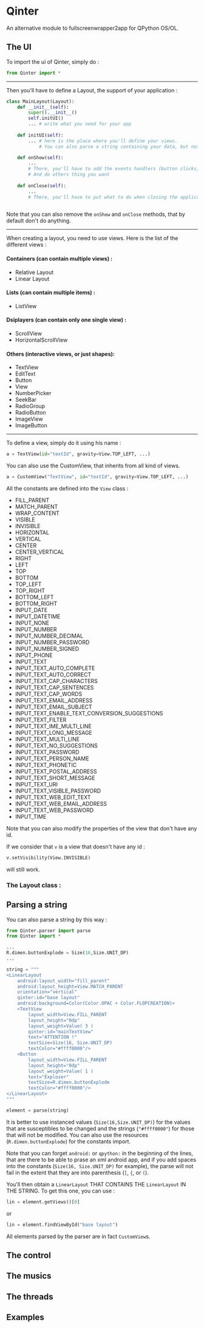 # Qinter
An alternative module to fullscreenwrapper2app for QPython OS/OL. 

## The UI

To import the ui of Qinter, simply do : 
``` python
from Qinter import *
```

---

Then you'll have to define a Layout, the support of your application : 

``` python
class MainLayout(Layout):
    def __init__(self):
        super().__init__()
        self.initUI()
        ... # write what you need for your app
    
    def initUI(self):
        ... # here is the place where you'll define your views. 
            # You can also parse a string containing your data, but note that it will generate only CustomViews (see Parsing strings section)

    def onShow(self):
        ...
        # There, you'll have to add the events handlers (button clicks, Back key, etc...) or start threads
        # And do others thing you want
    
    def onClose(self):
        ...
        # There, you'll have to put what to do when closing the application (close connections, ...)
    
```

Note that you can also remove the `onShow` and `onClose` methods, that by default don't do anything.

---
When creating a layout, you need to use views. 
Here is the list of the different views :

#### Containers (can contain multiple views) :
 - Relative Layout
 - Linear Layout

#### Lists (can contain multiple items) :
 - ListView

#### Dsiplayers (can contain only one single view) :
 - ScrollView
 - HorizontalScrollView

#### Others (interactive views, or just shapes):
 - TextView
 - EditText
 - Button
 - View
 - NumberPicker
 - SeekBar
 - RadioGroup
 - RadioButton
 - ImageView
 - ImageButton

---


To define a view, simply do it using his name : 

``` python
a = TextView(id="textId", gravity=View.TOP_LEFT, ...)
```

You can also use the CustomView, that inherits from all kind of views.

``` python
a = CustomView("TextView", id="textId", gravity=View.TOP_LEFT, ...)
```

All the constants are defined into the `View` class : 

- FILL_PARENT
- MATCH_PARENT
- WRAP_CONTENT
- VISIBLE
- INVISIBLE
- HORIZONTAL
- VERTICAL
- CENTER
- CENTER_VERTICAL
- RIGHT
- LEFT
- TOP
- BOTTOM
- TOP_LEFT
- TOP_RIGHT
- BOTTOM_LEFT
- BOTTOM_RIGHT
- INPUT_DATE
- INPUT_DATETIME
- INPUT_NONE
- INPUT_NUMBER
- INPUT_NUMBER_DECIMAL
- INPUT_NUMBER_PASSWORD
- INPUT_NUMBER_SIGNED
- INPUT_PHONE
- INPUT_TEXT
- INPUT_TEXT_AUTO_COMPLETE
- INPUT_TEXT_AUTO_CORRECT
- INPUT_TEXT_CAP_CHARACTERS
- INPUT_TEXT_CAP_SENTENCES
- INPUT_TEXT_CAP_WORDS
- INPUT_TEXT_EMAIL_ADDRESS
- INPUT_TEXT_EMAIL_SUBJECT
- INPUT_TEXT_ENABLE_TEXT_CONVERSION_SUGGESTIONS
- INPUT_TEXT_FILTER
- INPUT_TEXT_IME_MULTI_LINE
- INPUT_TEXT_LONG_MESSAGE
- INPUT_TEXT_MULTI_LINE
- INPUT_TEXT_NO_SUGGESTIONS
- INPUT_TEXT_PASSWORD
- INPUT_TEXT_PERSON_NAME
- INPUT_TEXT_PHONETIC
- INPUT_TEXT_POSTAL_ADDRESS
- INPUT_TEXT_SHORT_MESSAGE
- INPUT_TEXT_URI
- INPUT_TEXT_VISIBLE_PASSWORD
- INPUT_TEXT_WEB_EDIT_TEXT
- INPUT_TEXT_WEB_EMAIL_ADDRESS
- INPUT_TEXT_WEB_PASSWORD
- INPUT_TIME


Note that you can also modify the properties of the view that don't have any id.

If we consider that `v` is a view that doesn't have any id : 
``` python
v.setVisibility(View.INVISIBLE)
```

will still work.

### The Layout class : 



## Parsing a string

You can also parse a string by this way :
```python
from Qinter.parser import parse
from Qinter import *

...
R.dimen.buttonExplode = Size(16,Size.UNIT_DP)
...

string = """
<LinearLayout
    android:layout_width="fill_parent"
    android:layout_height=View.MATCH_PARENT
    orientation="vertical"
    qinter:id="base layout"
    android:background=Color(Color.OPAC + Color.FLOPCREATION)>
    <TextView
        layout_width=View.FILL_PARENT
        layout_height="0dp"
        layout_weight=Value( 3 )
        qinter:id="mainTextView"
        text="ATTENTION !"
        textSize=Size(16, Size.UNIT_DP)
        textColor="#ffff0000"/>
    <Button
        layout_width=View.FILL_PARENT
        layout_height="0dp"
        layout_weight=Value( 1 )
        text="Exploser"
        textSize=R.dimen.buttonExplode
        textColor="#ffff0000"/>
</LinearLayout>
"""

element = parse(string)

```

It is better to use instanced values (`Size(16,Size.UNIT_DP)`) for the values that are susceptibles to be changed and the strings (`"#ffff0000"`) for those that will not be modified. You can also use the resources (`R.dimen.buttonExplode`) for the constants import.

Note that you can forget `android:` or `qpython:` in the beginning of the lines, that are there to be able to prase an xml android app, and if you add spaces into the constants (`Size(16, Size.UNIT_DP)` for example), the parse will not fail in the extent that they are into parenthesis (`[`, `{`, or `(`).

You'll then obtain a `LinearLayout` THAT CONTAINS THE `LinearLayout` IN THE STRING.
To get this one, you can use :

```python
lin = element.getViews()[0]
```

or

```python
lin = element.findViewById("base layout")
```

All elements parsed by the parser are in fact `CustomView`s.

## The control

## The musics

## The threads

## Examples


